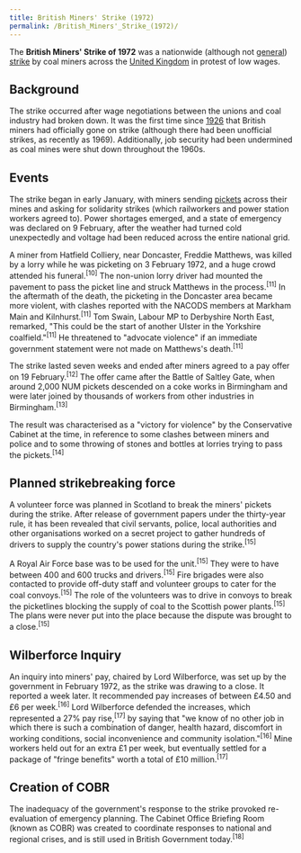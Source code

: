 ```yaml
---
title: British Miners' Strike (1972)
permalink: /British_Miners'_Strike_(1972)/
---
```


The **British Miners' Strike of 1972** was a nationwide (although not
[general](General_Strike.md "wikilink"))
[strike](List_of_Strikes.md "wikilink") by coal miners across the [United
Kingdom](United_Kingdom.md "wikilink") in protest of low wages.

## Background

The strike occurred after wage negotiations between the unions and coal
industry had broken down. It was the first time since
[1926](British_General_Strike_(1926).md "wikilink") that British miners had
officially gone on strike (although there had been unofficial strikes,
as recently as 1969). Additionally, job security had been undermined as
coal mines were shut down throughout the 1960s.

## Events

The strike began in early January, with miners sending
[pickets](Picketing.md "wikilink") across their mines and asking for
solidarity strikes (which railworkers and power station workers agreed
to). Power shortages emerged, and a state of emergency was declared on 9
February, after the weather had turned cold unexpectedly and voltage had
been reduced across the entire national grid.

A miner from Hatfield Colliery, near Doncaster, Freddie Matthews, was
killed by a lorry while he was picketing on 3 February 1972, and a huge
crowd attended his funeral.<sup>\[10\]</sup> The non-union lorry driver
had mounted the pavement to pass the picket line and struck Matthews in
the process.<sup>\[11\]</sup> In the aftermath of the death, the
picketing in the Doncaster area became more violent, with clashes
reported with the NACODS members at Markham Main and
Kilnhurst.<sup>\[11\]</sup> Tom Swain, Labour MP to Derbyshire North
East, remarked, "This could be the start of another Ulster in the
Yorkshire coalfield."<sup>\[11\]</sup> He threatened to "advocate
violence" if an immediate government statement were not made on
Matthews's death.<sup>\[11\]</sup>

The strike lasted seven weeks and ended after miners agreed to a pay
offer on 19 February.<sup>\[12\]</sup> The offer came after the Battle
of Saltley Gate, when around 2,000 NUM pickets descended on a coke works
in Birmingham and were later joined by thousands of workers from other
industries in Birmingham.<sup>\[13\]</sup>

The result was characterised as a "victory for violence" by the
Conservative Cabinet at the time, in reference to some clashes between
miners and police and to some throwing of stones and bottles at lorries
trying to pass the pickets.<sup>\[14\]</sup>

## Planned strikebreaking force

A volunteer force was planned in Scotland to break the miners' pickets
during the strike. After release of government papers under the
thirty-year rule, it has been revealed that civil servants, police,
local authorities and other organisations worked on a secret project to
gather hundreds of drivers to supply the country's power stations during
the strike.<sup>\[15\]</sup>

A Royal Air Force base was to be used for the unit.<sup>\[15\]</sup>
They were to have between 400 and 600 trucks and
drivers.<sup>\[15\]</sup> Fire brigades were also contacted to provide
off-duty staff and volunteer groups to cater for the coal
convoys.<sup>\[15\]</sup> The role of the volunteers was to drive in
convoys to break the picketlines blocking the supply of coal to the
Scottish power plants.<sup>\[15\]</sup> The plans were never put into
the place because the dispute was brought to a close.<sup>\[15\]</sup>

## Wilberforce Inquiry

An inquiry into miners' pay, chaired by Lord Wilberforce, was set up by
the government in February 1972, as the strike was drawing to a close.
It reported a week later. It recommended pay increases of between £4.50
and £6 per week.<sup>\[16\]</sup> Lord Wilberforce defended the
increases, which represented a 27% pay rise,<sup>\[17\]</sup> by saying
that "we know of no other job in which there is such a combination of
danger, health hazard, discomfort in working conditions, social
inconvenience and community isolation."<sup>\[16\]</sup> Mine workers
held out for an extra £1 per week, but eventually settled for a package
of "fringe benefits" worth a total of £10 million.<sup>\[17\]</sup>

## Creation of COBR

The inadequacy of the government's response to the strike provoked
re-evaluation of emergency planning. The Cabinet Office Briefing Room
(known as COBR) was created to coordinate responses to national and
regional crises, and is still used in British Government
today.<sup>\[18\]</sup>

##